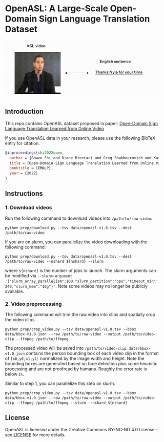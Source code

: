 # OpenASL: A Large-Scale Open-Domain Sign Language Translation Dataset
![openasl-data](assets/teaser.gif)

## Introduction
This repo contains OpenASL dataset proposed in paper: [Open-Domain Sign Language Translation Learned from Online Video](https://arxiv.org/abs/2205.12870)

If you use OpenASL data in your research, please use the following BibTeX entry for citation.

```BibTeX
@inproceedings{shi2022open,
  author = {Bowen Shi and Diane Brentari and Greg Shakhnarovich and Karen Livescu},
  title = {Open-Domain Sign Language Translation Learned from Online Video},
  booktitle = {EMNLP},
  year = {2022}
}
```

## Instructions
### 1. Download videos
Run the following command to download videos into `/path/to/raw-video`.
```
python prep/download.py --tsv data/openasl-v1.0.tsv --dest /path/to/raw-video
```

If you are on slurm, you can parallelize the video downloading with the following command:

``` 
python prep/download.py --tsv data/openasl-v1.0.tsv --dest /path/to/raw-video --nshard ${nshard} --slurm
```

where `${nshard}` is the number of jobs to launch. The slurm arguments can be modified via `--slurm-argument '{"slurm_array_parallelism":100,"slurm_partition":"cpu","timeout_min":240,"slurm_mem":"16g"}'`. Note some videos may no longer be publicly available. 

### 2. Video preprocessing
The following command will trim the raw video into clips and spatially crop the video clips.


```
python prep/crop_video.py --tsv data/openasl-v1.0.tsv --bbox data/bbox-v1.0.json --raw /path/to/raw-video --output /path/to/video-clip --ffmpeg /path/to/ffmpeg
```

The processed video will be saved into `/path/to/video-clip`. `data/bbox-v1.0.json` contains the person bounding box of each video clip in the format of `[x0,y0,x1,y1]` normalized by the image width and height. Note the bounding boxes are generated based on face detection plus some heuristic processing and are not proofread by humans. Roughly the error rate is below `1%`.

Similar to step 1, you can parallelize this step on slurm.

```
python prep/crop_video.py --tsv data/openasl-v1.0.tsv --bbox data/bbox-v1.0.json --raw /path/to/raw-video --output /path/to/video-clip --ffmpeg /path/to/ffmpeg --slurm --nshard ${nshard}
```

## License
OpenASL is licensed under the Creative Commons BY-NC-ND 4.0 License - see [LICENSE](LICENSE.md) for more details. 
